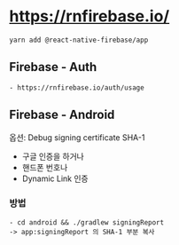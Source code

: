 # https://rnfirebase.io/
```
yarn add @react-native-firebase/app
```

## Firebase - Auth
```
- https://rnfirebase.io/auth/usage
```

## Firebase - Android
옵션: Debug signing certificate SHA-1
- 구글 인증을 하거나
- 핸드폰 번호나
- Dynamic Link 인증

### 방법
```
- cd android && ./gradlew signingReport
-> app:signingReport 의 SHA-1 부분 복사
```

